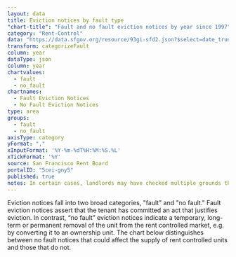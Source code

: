 ```yaml
---
layout: data
title: Eviction notices by fault type
"chart-title": "Fault and no fault eviction notices by year since 1997"
category: "Rent-Control"
data: "https://data.sfgov.org/resource/93gi-sfd2.json?$select=date_trunc_y(file_date)+as+year,owner_move_in,ellis_act_withdrawal,demolition,development,condo_conversion,lead_remediation,good_samaritan_ends,substantial_rehab,roommate_same_unit,capital_improvement&$order=year&$limit=50000"
transform: categorizeFault
column: year
dataType: json
column: year
chartvalues:
  - fault
  - no_fault
chartnames:
  - Fault Eviction Notices
  - No Fault Eviction Notices
type: area
groups:
  - fault
  - no_fault
axisType: category
yFormat: ","
xInputFormat: '%Y-%m-%dT%H:%M:%S.%L'
xTickFormat: '%Y'
source: San Francisco Rent Board
portalID: "5cei-gny5"
published: true
notes: In certain cases, landlords may have checked multiple grounds that indicated both fault and no fault. In these limited cases, the no fault category is assumed.
---
```


Eviction notices fall into two broad categories, "fault" and "no fault." Fault eviction notices assert that the tenant has committed an act that justifies eviction. In contrast, “no fault” eviction notices indicate a temporary, long-term or permanent removal of the unit from the rent controlled market, e.g. by converting it to an ownership unit. The chart below distinguishes between no fault notices that could affect the supply of rent controlled units and those that do not.
